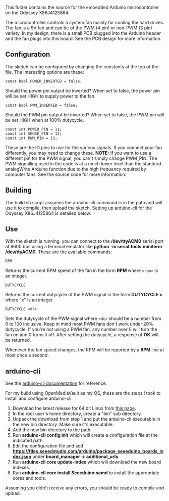 This folder contains the source for the embedded Arduino microcontroller on the Odyssey X86J4125864.

The microcontroller controls a system fan mainly for cooling the hard drives. The fan is a 5V fan and
can be of the PWM (4 pin) or non-PWM (3 pin) variety. In my design, there is a small PCB plugged into
the Arduino header and the fan plugs into this board. See the PCB design for more information.

## Configuration

The sketch can be configured by changing the constants at the top of the file. The interesting options are these:

```
const bool POWER_INVERTED = false;
```
Should the power pin output be inverted? When set to false, the power pin will be set HIGH to supply power to the fan.

```
const bool PWM_INVERTED = false;
```
Should the PWM pin output be inverted? When set to false, the PWM pin will be set HIGH when at 100% dutycycle.

```
const int POWER_PIN = 11;
const int SENSE_PIN = 12;
const int PWM_PIN = 13;
```
These are the IO pins to use for the various signals. If you connect your fan differently, you may need to change these.
**NOTE:** If you want to use a different pin for the PWM signal, you can't simply change PWM_PIN. The PWM signalling used
in the code is at a much lower level than the standard analogWrite Arduino function due to the high frequency required
by computer fans. See the source code for more information.

## Building

The build.sh script assumes the arduino-cli command is in the path and will use it to compile, then upload the
sketch. Setting up arduino-cli for the Odyssey X86J4125864 is detailed below.

## Use

With the sketch is running, you can connect to the **/dev/ttyACM0** serial port at 9600 bps using a terminal emulator like
**python -m serial.tools.miniterm /dev/ttyACM0**. These are the available commands:

```
RPM
```
Returns the current RPM speed of the fan in the form **RPM <rpm>** where `<rpm>` is an integer.

```
DUTYCYCLE
```
Returns the current dutycycle of the PWM signal in the form **DUTYCYCLE x** where "x" is an integer.

```
DUTYCYCLE <dc>
```
Sets the dutycycle of the PWM signal where `<dc>` should be a number from 0 to 100 inclusive. Keep in mind most PWM fans don't work
under 20% dutycycle. If you're not using a PWM fan, any number over 0 will turn the fan on and 0 turns it off.
After setting the dutycycle, a response of **OK** will be returned.

Whenever the fan speed changes, the RPM will be reported by a **RPM <rpm>** line at most once a second.

## arduino-cli

See the [arduino-cli documentation](https://arduino.github.io/arduino-cli/latest/) for reference.

For my build using OpenMediaVault as my OS, these are the steps I took to install and configure arduino-cli:

1. Download the latest release for 64 bit Linux from [this page](https://github.com/arduino/arduino-cli/releases).
2. In the root user's home directory, create a "bin" sub directory.
3. Unpack the download from step 1 and put the arduino-cli executable in the new bin directory. Make sure it's executable.
4. Add the new bin directory to the path.
5. Run **arduino-cli config init** which will create a configuration file at the indicated path.
6. Edit the configuration file and add **https://files.seeedstudio.com/arduino/package_seeeduino_boards_index.json** under **board_manager -> additional_urls**.
7. Run **arduino-cli core update-index** which will download the new board indexes.
8. Run **arduino-cli core install Seeeduino:samd** to install the appropriate cores and tools.

Assuming you didn't receive any errors, you should be ready to compile and upload.


